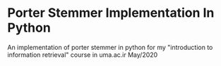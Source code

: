 # Porter Stemmer Implementation In Python
An implementation of porter stemmer in python for my "introduction to information retrieval" course in uma.ac.ir
May/2020

